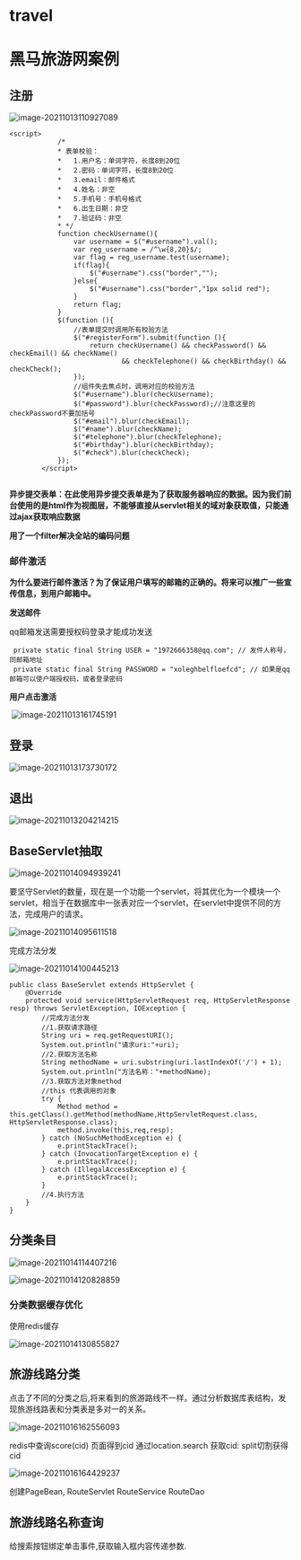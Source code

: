 # travel


# 黑马旅游网案例

## 注册

![image-20211013110927089](https://i.loli.net/2021/10/13/F2NjVgKMeyUBEhz.png)

```
<script>
			/*
			* 表单校验：
			* 	1.用户名：单词字符，长度8到20位
			* 	2.密码：单词字符，长度8到20位
			*	3.email：邮件格式
			* 	4.姓名：非空
			* 	5.手机号：手机号格式
			*	6.出生日期：非空
			*	7.验证码：非空
			* */
			function checkUsername(){
				var username = $("#username").val();
				var reg_username = /^\w{8,20}$/;
				var flag = reg_username.test(username);
				if(flag){
					$("#username").css("border","");
				}else{
					$("#username").css("border","1px solid red");
				}
				return flag;
			}			
			$(function (){
				//表单提交时调用所有校验方法
				$("#registerForm").submit(function (){
					return checkUsername() && checkPassword() && checkEmail() && checkName()
							&& checkTelephone() && checkBirthday() && checkCheck();
				});
				//组件失去焦点时，调用对应的校验方法
				$("#username").blur(checkUsername);
				$("#password").blur(checkPassword);//注意这里的checkPassword不要加括号
				$("#email").blur(checkEmail);
				$("#name").blur(checkName);
				$("#telephone").blur(checkTelephone);
				$("#birthday").blur(checkBirthday);
				$("#check").blur(checkCheck);
			});
		</script>
	

```

**异步提交表单：在此使用异步提交表单是为了获取服务器响应的数据。因为我们前台使用的是html作为视图层，不能够直接从servlet相关的域对象获取值，只能通过ajax获取响应数据**

**用了一个filter解决全站的编码问题**

### 邮件激活

**为什么要进行邮件激活？为了保证用户填写的邮箱的正确的。将来可以推广一些宣传信息，到用户邮箱中。**

**发送邮件**

qq邮箱发送需要授权码登录才能成功发送

``` 
 private static final String USER = "1972666358@qq.com"; // 发件人称号，同邮箱地址
 private static final String PASSWORD = "xoleghbelfloefcd"; // 如果是qq邮箱可以使户端授权码，或者登录密码
```

**用户点击激活**

​	![image-20211013161745191](https://i.loli.net/2021/10/13/jXOIzDbEKQHBJcR.png)

## 登录

![image-20211013173730172](https://i.loli.net/2021/10/13/Twykt2blq3snEUa.png)



## 退出

![image-20211013204214215](https://i.loli.net/2021/10/13/ZQSfDyMjRuVveKC.png)



## BaseServlet抽取

![image-20211014094939241](https://i.loli.net/2021/10/14/V5Du8erwQ2fLaJK.png)

要坚守Servlet的数量，现在是一个功能一个servlet，将其优化为一个模块一个servlet，相当于在数据库中一张表对应一个servlet，在servlet中提供不同的方法，完成用户的请求。

![image-20211014095611518](https://i.loli.net/2021/10/14/J5gmDUHtcLEAlVF.png)

完成方法分发

![image-20211014100445213](https://i.loli.net/2021/10/14/jbPMxonrv8YSDck.png)

```
public class BaseServlet extends HttpServlet {
    @Override
    protected void service(HttpServletRequest req, HttpServletResponse resp) throws ServletException, IOException {
        //完成方法分发
        //1.获取请求路径
        String uri = req.getRequestURI();
        System.out.println("请求uri:"+uri);
        //2.获取方法名称
        String methodName = uri.substring(uri.lastIndexOf('/') + 1);
        System.out.println("方法名称："+methodName);
        //3.获取方法对象method
        //this 代表调用的对象
        try {
            Method method = this.getClass().getMethod(methodName,HttpServletRequest.class, HttpServletResponse.class);
            method.invoke(this,req,resp);
        } catch (NoSuchMethodException e) {
            e.printStackTrace();
        } catch (InvocationTargetException e) {
            e.printStackTrace();
        } catch (IllegalAccessException e) {
            e.printStackTrace();
        }
        //4.执行方法
    }
}
```



## 分类条目

![image-20211014114407216](https://i.loli.net/2021/10/14/cK3ls4oON5gPAJE.png)

![image-20211014120828859](https://i.loli.net/2021/10/14/jJdhk3IQNEgPBsS.png)

### 分类数据缓存优化

使用redis缓存

![image-20211014130855827](https://i.loli.net/2021/10/14/ivsprEYImJyT6GA.png)

## 旅游线路分类

点击了不同的分类之后,将来看到的旅游路线不一样。通过分析数据库表结构，发现旅游线路表和分类表是多对一的关系。

![image-20211016162556093](https://i.loli.net/2021/10/16/9ZBRFk8w6xGztad.png)

redis中查询score(cid)   页面得到cid 通过location.search  获取cid: split切割获得cid

![image-20211016164429237](https://i.loli.net/2021/10/16/otlUTwSVDYuvEhF.png)

创建PageBean, RouteServlet RouteService RouteDao

## 旅游线路名称查询

给搜索按钮绑定单击事件,获取输入框内容传递参数.

